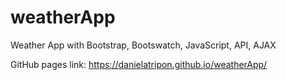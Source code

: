 # weatherApp
Weather App with Bootstrap, Bootswatch, JavaScript, API, AJAX

GitHub pages link: https://danielatripon.github.io/weatherApp/ 
